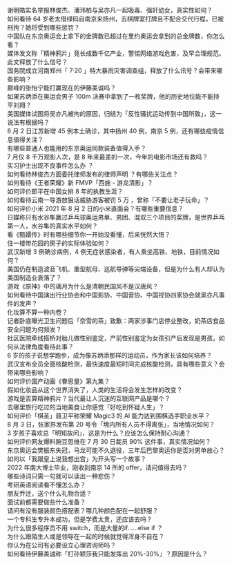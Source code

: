 谢明皓实名举报林俊杰、潘玮柏与吴亦凡一起吸毒、强奸幼女，真实性如何？  
如何看待 64 岁老太借绿码自南京来扬州，去棋牌室打牌且不配合交代行程，已被刑拘？她将受到哪些惩罚？  
中国队在东京奥运会上拿下的金牌数已超过在里约奥运会拿到的总金牌数，你怎么看？  
媒体发文称「精神鸦片」竟长成数千亿产业，警惕网络游戏危害，及早合理规范。此文释放了什么信号？  
国务院成立河南郑州「 7·20 」特大暴雨灾害调查组，释放了什么讯号？会带来哪些影响？  
巅峰的张怡宁能打赢现在的伊藤美诚吗？  
如果苏炳添在奥运会男子 100m 决赛中拿到了一枚奖牌，他的历史地位能不能持平刘翔？  
美国媒体试图将吴亦凡被拘的原因，归结为「反性骚扰运动传到中国所致」，这一说法有根据吗？  
8 月 2 日江苏新增 45 例本土确诊，其中扬州 40 例，南京 5 例，还有哪些疫情信息值得关注？  
有哪些普通人也能用的东京奥运同款装备值得入手？  
7 月仅 8 千万观影人次，是 8 年来最差的一次，今年的电影市场还有救吗？  
实习护士出现不良事件怎么办 ？  
如何看待林俊杰方面委托律师发布的律师声明 ？有哪些关注点？  
如何看待《王者荣耀》新 FMVP「西施 - 游龙清影」？  
如何评价郎平在中国女排 8 年的执教生涯？  
如何看待云南一导游放狠话威胁游客被罚 5 万 ，曾称「不要让老子玩命」？  
如何评价小米 2021 年 8 月 2 日的小米直面会？有哪些重要信息？  
日媒称只有水谷隼赢过乒乓球奥运男单、男团、混双三个项目的奖牌，是世界乒乓第一人，水谷隼的真实水平如何？  
看《甄嬛传》时有哪些细节你一开始没看懂，后来恍然大悟？  
住一楼带花园的房子的实际体验如何？  
武汉新增 3 例确诊病例，4 例无症状感染者，有人乘坐高铁、地铁，目前情况如何？  
美国仍在制造波音飞机、重型航母、巡航导弹等尖端设备，但是为什么有人却认为美国制造业衰落了？  
游戏《原神》中的璃月为什么是清朝民国风不是汉唐风？  
如何看待中国演出行业协会和中国影协、中国音协、中国视协四家协会就吴亦凡事件的发声？  
化妆算不算一种内卷？  
记者卧底曝光卫生问题后「奈雪的茶」致歉：两家涉事门店停业整改，奶茶店食品安全问题为何频发？  
社区医院牵线搭桥对胎儿做性别鉴定，产前性别鉴定为女孩引产后发现是男孩，如何从法律角度看待此事？  
6 岁的孩子说想学跑步，成为像苏炳添那样的运动员，作为家长该如何培养？  
武汉宣布全员全面核酸检测，最快速度最短时间完成核酸检测，具有哪些意义？会带来哪些影响？  
如何评价国产动画《眷思量》第九集？  
假如化妆品从这个世界消失了，人类的生活将会发生怎样的改变？  
游戏是否算精神鸦片？当代最让人沉迷的互联网产品是哪个？  
去哪里旅行吃过的当地美食让你感觉「好吃到怀疑人生」？  
如何评价「棋圣」聂卫平称荣耀 Magic3 的 AI 能力达到围棋选手职业水平？  
8 月 3 日，张家界发布第 20 号令「境内所有人员不得离张」，当地情况如何？  
3 岁孩子喜欢总「明知故问」，这是为什么？应该怎么保持耐心沟通？  
如何评价网友爆料豌豆思维在 7 月 30 日裁员 90% 这件事，真实情况如何？  
东京奥运会樊振东失冠，马龙可能不久退役，三年后巴黎奥运你是否对男单放心？  
如何以「我跟皇上说我想出宫」为开头写一个故事？  
2022 年南大博士毕业，刚收到南京 14 所的 offer，请问值得去吗？  
哪些诗词只需一句就可以读出一种悲伤？  
考研英语阅读看不懂怎么办？  
朋友乔迁，送个什么礼物合适？  
面试前都需要做些什么准备？  
请问有没有服装颜色搭配表？哪几种颜色配在一起舒服？  
一个专科生专升本成功，但是学费太贵，还应该去吗？  
为什么很多程序员不用 switch，而是大量的if……else if ？  
为什么跟陌生人或是领导在一起的时候就觉得浑身不自在？  
你认为在公司有必要设立心理咨询师吗？  
如何看待伊藤美诚称「打孙颖莎我只能发挥出 20%-30%」？原因是什么？  

